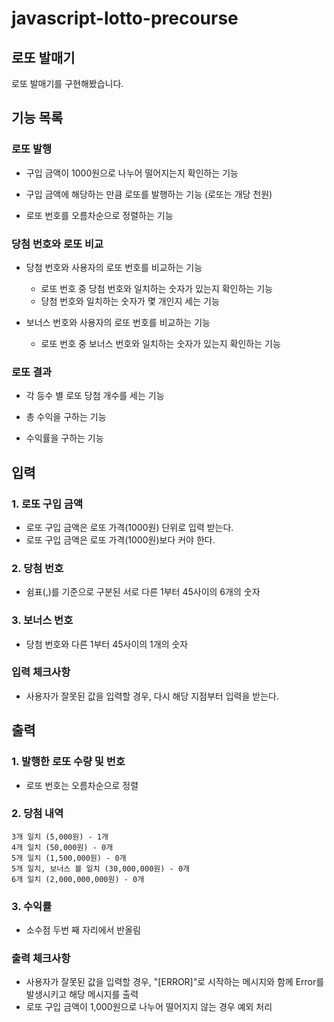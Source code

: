 # javascript-lotto-precourse

## 로또 발매기

로또 발매기를 구현해봤습니다.

## 기능 목록

### 로또 발행

- 구입 금액이 1000원으로 나누어 떨어지는지 확인하는 기능

- 구입 금액에 해당하는 만큼 로또를 발행하는 기능 (로또는 개당 천원)

- 로또 번호를 오름차순으로 정렬하는 기능

### 당첨 번호와 로또 비교

- 당첨 번호와 사용자의 로또 번호를 비교하는 기능

  - 로또 번호 중 당첨 번호와 일치하는 숫자가 있는지 확인하는 기능
  - 당첨 번호와 일치하는 숫자가 몇 개인지 세는 기능

- 보너스 번호와 사용자의 로또 번호를 비교하는 기능
  - 로또 번호 중 보너스 번호와 일치하는 숫자가 있는지 확인하는 기능

### 로또 결과

- 각 등수 별 로또 당첨 개수를 세는 기능

- 총 수익을 구하는 기능

- 수익률을 구하는 기능

## 입력

### 1. 로또 구입 금액

- 로또 구입 금액은 로또 가격(1000원) 단위로 입력 받는다.
- 로또 구입 금액은 로또 가격(1000원)보다 커야 한다.

### 2. 당첨 번호

- 쉼표(,)를 기준으로 구분된 서로 다른 1부터 45사이의 6개의 숫자

### 3. 보너스 번호

- 당첨 번호와 다른 1부터 45사이의 1개의 숫자

### 입력 체크사항

- 사용자가 잘못된 값을 입력할 경우, 다시 해당 지점부터 입력을 받는다.

## 출력

### 1. 발행한 로또 수량 및 번호

- 로또 번호는 오름차순으로 정렬

### 2. 당첨 내역

```
3개 일치 (5,000원) - 1개
4개 일치 (50,000원) - 0개
5개 일치 (1,500,000원) - 0개
5개 일치, 보너스 볼 일치 (30,000,000원) - 0개
6개 일치 (2,000,000,000원) - 0개
```

### 3. 수익률

- 소수점 두번 째 자리에서 반올림

### 출력 체크사항

- 사용자가 잘못된 값을 입력할 경우, "[ERROR]"로 시작하는 메시지와 함께 Error를 발생시키고 해당 메시지를 출력
- 로또 구입 금액이 1,000원으로 나누어 떨어지지 않는 경우 예외 처리
